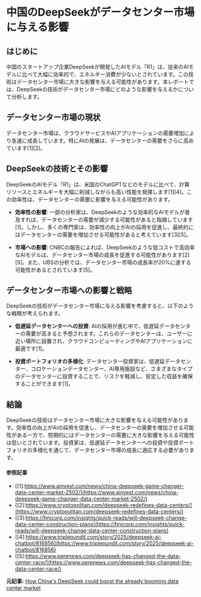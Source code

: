 # 中国のDeepSeekがデータセンター市場に与える影響

## はじめに

中国のスタートアップ企業DeepSeekが開発したAIモデル「R1」は、従来のAIモデルに比べて大幅に効率的で、エネルギー消費が少ないとされています。この技術はデータセンター市場に大きな影響を与える可能性があります。本レポートでは、DeepSeekの技術がデータセンター市場にどのような影響を与えるかについて分析します。

## データセンター市場の現状

データセンター市場は、クラウドサービスやAIアプリケーションの需要増加により急速に成長しています。特にAIの発展は、データセンターの需要をさらに高めています[1][2]。

## DeepSeekの技術とその影響

DeepSeekのAIモデル「R1」は、米国のChatGPTなどのモデルに比べて、計算リソースとエネルギーを大幅に削減しながらも高い性能を発揮します[1][4]。この効率性は、データセンターの需要に影響を与える可能性があります。

- **効率性の影響**: 一部の分析家は、DeepSeekのような効率的なAIモデルが普及すれば、データセンターの需要が減少する可能性があると指摘しています[1]。しかし、多くの専門家は、効率性の向上がAIの採用を促進し、最終的にはデータセンターの需要を増加させる可能性があると考えています[3][5]。

- **市場への影響**: CNBCの報告によれば、DeepSeekのような低コストで高効率なAIモデルは、データセンター市場の成長を促進する可能性があります[2][5]。また、UBSの分析では、データセンター市場の成長率が20%に達する可能性があるとされています[5]。

## データセンター市場への影響と戦略

DeepSeekの技術がデータセンター市場に与える影響を考慮すると、以下のような戦略が考えられます。

- **低遅延データセンターへの投資**: AIの採用が進む中で、低遅延データセンターの需要が高まると予想されます。これらのデータセンターは、ユーザーに近い場所に設置され、クラウドコンピューティングやAIアプリケーションに最適です[1]。

- **投資ポートフォリオの多様化**: データセンター投資家は、低遅延データセンター、コロケーションデータセンター、AI専用施設など、さまざまなタイプのデータセンターに投資することで、リスクを軽減し、安定した収益を確保することができます[1]。

## 結論

DeepSeekの技術はデータセンター市場に大きな影響を与える可能性があります。効率性の向上がAIの採用を促進し、データセンターの需要を増加させる可能性がある一方で、短期的にはデータセンターの需要に大きな影響を与える可能性は低いとされています。投資家は、低遅延データセンターへの投資や投資ポートフォリオの多様化を通じて、データセンター市場の成長に適応する必要があります。

#### 参照記事
- [[1]:https://www.ainvest.com/news/china-deepseek-game-changer-data-center-market-2502/](https://www.ainvest.com/news/china-deepseek-game-changer-data-center-market-2502/)
- [[2]:https://www.cryptopolitan.com/deepseek-redefines-data-centers/](https://www.cryptopolitan.com/deepseek-redefines-data-centers/)
- [[3]:https://fmicorp.com/insights/quick-reads/will-deepseek-change-data-center-construction-plans](https://fmicorp.com/insights/quick-reads/will-deepseek-change-data-center-construction-plans)
- [[4]:https://www.triplepundit.com/story/2025/deepseek-ai-chatbot/816856](https://www.triplepundit.com/story/2025/deepseek-ai-chatbot/816856)
- [[5]:https://www.perenews.com/deepseek-has-changed-the-data-center-race/](https://www.perenews.com/deepseek-has-changed-the-data-center-race/)


**元記事:** [How China's DeepSeek could boost the already booming data center market](https://www.cnbc.com/2025/02/14/how-chinas-deepseek-could-boost-the-already-booming-data-center-market.html)